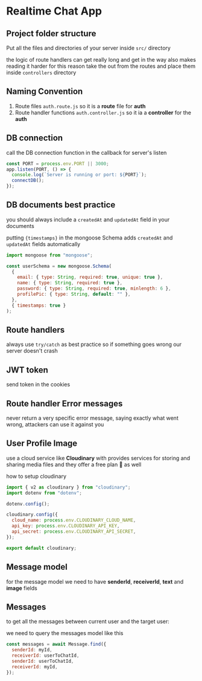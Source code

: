# Realtime Chat App

## Project folder structure

Put all the files and directories of your server inside `src/` directory

the logic of route handlers can get really long and get in the way also makes reading it harder
for this reason take the out from the routes and place them inside `controllers` directory

## Naming Convention

1. Route files `auth.route.js` so it is a **route** file for **auth**
2. Route handler functions `auth.controller.js` so it ia a **controller** for the **auth**

## DB connection

call the DB connection function in the callback for server's listen

```js
const PORT = process.env.PORT || 3000;
app.listen(PORT, () => {
  console.log(`Server is running or port: ${PORT}`);
  connectDB();
});
```

## DB documents best practice

you should always include a `createdAt` and `updatedAt` field in your documents

putting `{timestamps}` in the mongoose Schema adds `createdAt` and `updatedAt` fields automatically

```js
import mongoose from "mongoose";

const userSchema = new mongoose.Schema(
  {
    email: { type: String, required: true, unique: true },
    name: { type: String, required: true },
    password: { type: String, required: true, minlength: 6 },
    profilePic: { type: String, default: "" },
  },
  { timestamps: true }
);
```

## Route handlers

always use `try/catch` as best practice so if something goes wrong our server doesn't crash

## JWT token

send token in the cookies

## Route handler Error messages

never return a very specific error message, saying exactly what went wrong, attackers can use it against you

## User Profile Image

use a cloud service like **Cloudinary** with provides services for storing and sharing media files and they offer a free plan 🙂 as well

how to setup cloudinary

```js
import { v2 as cloudinary } from "cloudinary";
import dotenv from "dotenv";

dotenv.config();

cloudinary.config({
  cloud_name: process.env.CLOUDINARY_CLOUD_NAME,
  api_key: process.env.CLOUDINARY_API_KEY,
  api_secret: process.env.CLOUDINARY_API_SECRET,
});

export default cloudinary;
```

## Message model

for the message model we need to have **senderId**, **receiverId**, **text** and **image** fields

## Messages

to get all the messages between current user and the target user:

we need to query the messages model like this

```js
const messages = await Message.find({
  senderId: myId,
  receiverId: userToChatId,
  senderId: userToChatId,
  receiverId: myId,
});
```

